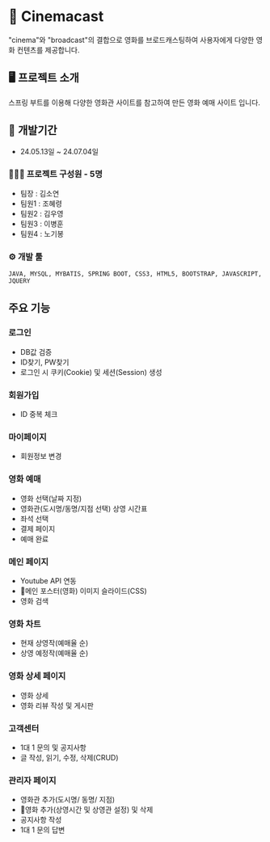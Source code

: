 # 📌 Cinemacast

"cinema"와 "broadcast"의 결합으로 영화를 브로드캐스팅하여 사용자에게 다양한 영화 컨텐츠를 제공합니다. 


## 🖥️ 프로젝트 소개

스프링 부트를 이용해 다양한 영화관 사이트를 참고하여 만든 영화 예매 사이트 입니다.

## 📆 개발기간

* 24.05.13일 ~ 24.07.04일

### 👨‍👩‍👦 프로젝트 구성원 - 5명

* 팀장 : 김소연
* 팀원1 : 조혜령
* 팀원2 : 김우영
* 팀원3 : 이병훈
* 팀원4 : 노기봉

### ⚙️ 개발 툴

```
JAVA, MYSQL, MYBATIS, SPRING BOOT, CSS3, HTML5, BOOTSTRAP, JAVASCRIPT, JQUERY
```

## 주요 기능

### 로그인
* DB값 검증
* ID찾기, PW찾기
* 로그인 시 쿠키(Cookie) 및 세션(Session) 생성
  
### 회원가입
* ID 중복 체크

### 마이페이지
* 회원정보 변경

### 영화 예매
* 영화 선택(날짜 지정)
* 영화관(도시명/동명/지점 선택) 상영 시간표
* 좌석 선택
* 결제 페이지
* 예매 완료

### 메인 페이지
* Youtube API 연동
* 메인 포스터(영화) 이미지 슬라이드(CSS)
* 영화 검색

### 영화 차트
* 현재 상영작(예매율 순)
* 상영 예정작(예매율 순)

### 영화 상세 페이지
* 영화 상세
* 영화 리뷰 작성 및 게시판

### 고객센터
* 1대 1 문의 및 공지사항
* 글 작성, 읽기, 수정, 삭제(CRUD)

### 관리자 페이지
* 영화관 추가(도시명/ 동명/ 지점)
* 영화 추가(상영시간 및 상영관 설정) 및 삭제
* 공지사항 작성
* 1대 1 문의 답변
